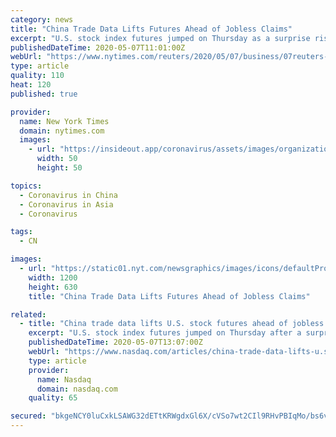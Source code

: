 ```yaml
---
category: news
title: "China Trade Data Lifts Futures Ahead of Jobless Claims"
excerpt: "U.S. stock index futures jumped on Thursday as a surprise rise in Chinese exports spurred hopes of a faster economic recovery, even as investors braced for data likely to show millions more Americans filed for unemployment benefits last week."
publishedDateTime: 2020-05-07T11:01:00Z
webUrl: "https://www.nytimes.com/reuters/2020/05/07/business/07reuters-usa-stocks.html"
type: article
quality: 110
heat: 120
published: true

provider:
  name: New York Times
  domain: nytimes.com
  images:
    - url: "https://insideout.app/coronavirus/assets/images/organizations/nytimes.com-50x50.jpg"
      width: 50
      height: 50

topics:
  - Coronavirus in China
  - Coronavirus in Asia
  - Coronavirus

tags:
  - CN

images:
  - url: "https://static01.nyt.com/newsgraphics/images/icons/defaultPromoCrop.png"
    width: 1200
    height: 630
    title: "China Trade Data Lifts Futures Ahead of Jobless Claims"

related:
  - title: "China trade data lifts U.S. stock futures ahead of jobless claims"
    excerpt: "U.S. stock index futures jumped on Thursday after a surprise rise in Chinese exports and a surge in oil prices spurred hopes of an economic recovery, even as investors braced for what is likely to be another gloomy weekly jobless claims report."
    publishedDateTime: 2020-05-07T13:07:00Z
    webUrl: "https://www.nasdaq.com/articles/china-trade-data-lifts-u.s.-stock-futures-ahead-of-jobless-claims-2020-05-07"
    type: article
    provider:
      name: Nasdaq
      domain: nasdaq.com
    quality: 65

secured: "bkgeNCY0luCxkLSAWG32dETtKRWgdxGl6X/cVSo7wt2CIl9RHvPBIqMo/bs6vO8EcBuxXICZAHKEKyY7t+AHVlmiAL3PPMEq9VCnV7azZfJJIPCrOgUxpzE0Mk/1Vmn2ot1OhjYzMpf4Doxet771NpjLEMbrfB9Z3wgNn1x44zekDBZfVutq4JyISY7WAQA7q1tt1t0hYfJIjtvqKWRM9YwJCxPTevGg70R4uIqWWmXPFnD3itIJ4kIYecKsu6+XzBEHoh9dt4Bf7+cw4K0CmzSKDKxHVaCb/0sQ6G+JwpvLbcHAbHd3nP8oejGBLmhk;bL9vMn3vmpf7AO+btdq/FA=="
---
```


